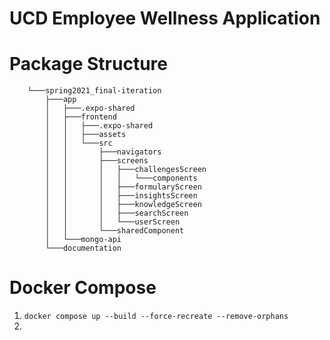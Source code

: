 # UCD Employee Wellness Application 

# Package Structure
```
    └───spring2021_final-iteration
        ├───app
        │   ├───.expo-shared
        │   ├───frontend
        │   │   ├───.expo-shared
        │   │   ├───assets
        │   │   └───src
        │   │       ├───navigators
        │   │       ├───screens
        │   │       │   ├───challengesScreen
        │   │       │   │   └───components
        │   │       │   ├───formularyScreen
        │   │       │   ├───insightsScreen
        │   │       │   ├───knowledgeScreen
        │   │       │   ├───searchScreen
        │   │       │   └───userScreen
        │   │       └───sharedComponent
        │   └───mongo-api
        └───documentation
```

# Docker Compose
1. ``` docker compose up --build --force-recreate --remove-orphans ```
2. 